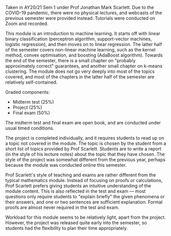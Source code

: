 Taken in AY20/21 Sem 1 under Prof Jonathan Mark Scarlett.  Due to the COVID-19 pandemic, there were no physical lectures, and webcasts of the previous semester were provided instead.  Tutorials were conducted on Zoom and recorded.

This module is an introduction to machine learning.  It starts off with linear binary classification (perceptron algorithm, support-vector machines, logistic regression), and then moves on to linear regression.  The latter half of the semester covers non-linear machine learning, such as the kernel method, convex optimisation, and boosting (AdaBoost algorithm).  Towards the end of the semester, there is a small chapter on "probably approximately correct" guarantees, and another small chapter on k-means clustering.  The module does not go very deeply into most of the topics covered, and most of the chapters in the latter half of the semester are relatively self-contained.

Graded components:
- Midterm test (25%)
- Project (25%)
- Final exam (50%)

The midterm test and final exam are open book, and are conducted under usual timed conditions.

The project is completed individually, and it requires students to read up on a topic not covered in the module.  The topic is chosen by the student from a short list of topics provided by Prof Scarlett.  Students are to write a report (in the style of his lecture notes) about the topic that they have chosen.  The style of the project was somewhat different from the previous year, perhaps because the module was conducted online this semester.

Prof Scarlett's style of teaching and exams are rather different from the typical mathematics module.  Instead of focusing on proofs or calculations, Prof Scarlett prefers giving students an intuitive understanding of the module content.  This is also reflected in the test and exam — most questions only require students to "explain briefly" the given phenomena or their answers, and one or two sentences are sufficient explanation.  Formal proofs are almost never required in the test and exam.

Workload for this module seems to be relatively light, apart from the project.  However, the project was released quite early into the semester, so students had the flexibility to plan their time appropriately.